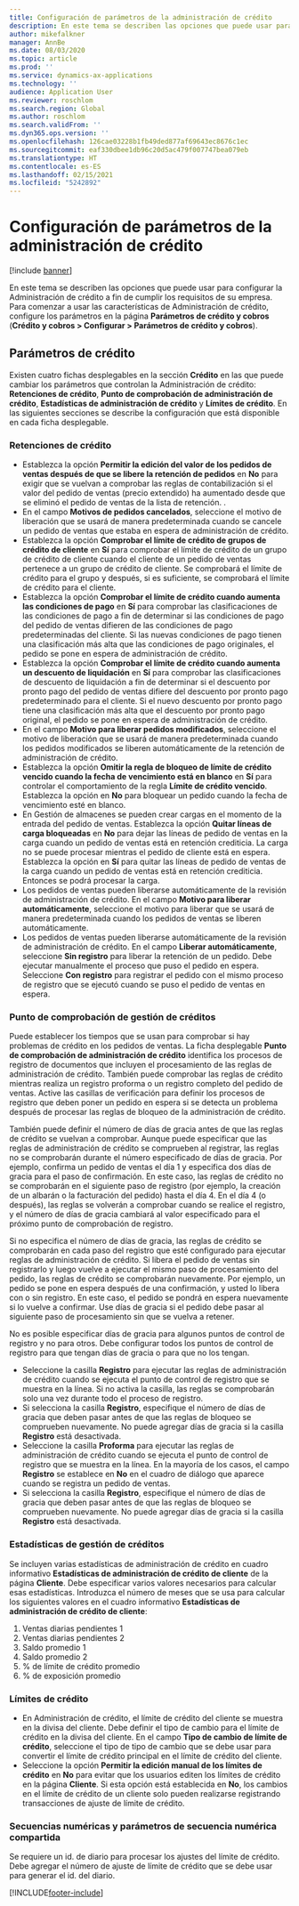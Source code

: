 ```yaml
---
title: Configuración de parámetros de la administración de crédito
description: En este tema se describen las opciones que puede usar para configurar la Administración de crédito a fin de cumplir los requisitos de su empresa.
author: mikefalkner
manager: AnnBe
ms.date: 08/03/2020
ms.topic: article
ms.prod: ''
ms.service: dynamics-ax-applications
ms.technology: ''
audience: Application User
ms.reviewer: roschlom
ms.search.region: Global
ms.author: roschlom
ms.search.validFrom: ''
ms.dyn365.ops.version: ''
ms.openlocfilehash: 126cae03228b1fb49ded877af69643ec8676c1ec
ms.sourcegitcommit: eaf330dbee1db96c20d5ac479f007747bea079eb
ms.translationtype: HT
ms.contentlocale: es-ES
ms.lasthandoff: 02/15/2021
ms.locfileid: "5242892"
---
```

# <a name="credit-management-parameters-setup"></a>Configuración de parámetros de la administración de crédito

[!include [banner](../includes/banner.md)]

En este tema se describen las opciones que puede usar para configurar la Administración de crédito a fin de cumplir los requisitos de su empresa. Para comenzar a usar las características de Administración de crédito, configure los parámetros en la página **Parámetros de crédito y cobros** (**Crédito y cobros \> Configurar \> Parámetros de crédito y cobros**).

## <a name="credit-parameters"></a>Parámetros de crédito

Existen cuatro fichas desplegables en la sección **Crédito** en las que puede cambiar los parámetros que controlan la Administración de crédito: **Retenciones de crédito**, **Punto de comprobación de administración de crédito**, **Estadísticas de administración de crédito** y **Límites de crédito**. En las siguientes secciones se describe la configuración que está disponible en cada ficha desplegable.

### <a name="credit-holds"></a>Retenciones de crédito

- Establezca la opción **Permitir la edición del valor de los pedidos de ventas después de que se libere la retención de pedidos** en **No** para exigir que se vuelvan a comprobar las reglas de contabilización si el valor del pedido de ventas (precio extendido) ha aumentado desde que se eliminó el pedido de ventas de la lista de retención. .
- En el campo **Motivos de pedidos cancelados**, seleccione el motivo de liberación que se usará de manera predeterminada cuando se cancele un pedido de ventas que estaba en espera de administración de crédito.
- Establezca la opción **Comprobar el límite de crédito de grupos de crédito de cliente** en **Sí** para comprobar el límite de crédito de un grupo de crédito de cliente cuando el cliente de un pedido de ventas pertenece a un grupo de crédito de cliente. Se comprobará el límite de crédito para el grupo y después, si es suficiente, se comprobará el límite de crédito para el cliente.
- Establezca la opción **Comprobar el límite de crédito cuando aumenta las condiciones de pago** en **Sí** para comprobar las clasificaciones de las condiciones de pago a fin de determinar si las condiciones de pago del pedido de ventas difieren de las condiciones de pago predeterminadas del cliente. Si las nuevas condiciones de pago tienen una clasificación más alta que las condiciones de pago originales, el pedido se pone en espera de administración de crédito.
- Establezca la opción **Comprobar el límite de crédito cuando aumenta un descuento de liquidación** en **Sí** para comprobar las clasificaciones de descuento de liquidación a fin de determinar si el descuento por pronto pago del pedido de ventas difiere del descuento por pronto pago predeterminado para el cliente. Si el nuevo descuento por pronto pago tiene una clasificación más alta que el descuento por pronto pago original, el pedido se pone en espera de administración de crédito.
- En el campo **Motivo para liberar pedidos modificados**, seleccione el motivo de liberación que se usará de manera predeterminada cuando los pedidos modificados se liberen automáticamente de la retención de administración de crédito.
- Establezca la opción **Omitir la regla de bloqueo de límite de crédito vencido cuando la fecha de vencimiento está en blanco** en **Sí** para controlar el comportamiento de la regla **Límite de crédito vencido**. Establezca la opción en **No** para bloquear un pedido cuando la fecha de vencimiento esté en blanco.
- En Gestión de almacenes se pueden crear cargas en el momento de la entrada del pedido de ventas. Establezca la opción **Quitar líneas de carga bloqueadas** en **No** para dejar las líneas de pedido de ventas en la carga cuando un pedido de ventas está en retención crediticia. La carga no se puede procesar mientras el pedido de cliente está en espera. Establezca la opción en **Sí** para quitar las líneas de pedido de ventas de la carga cuando un pedido de ventas está en retención crediticia. Entonces se podrá procesar la carga.
- Los pedidos de ventas pueden liberarse automáticamente de la revisión de administración de crédito. En el campo **Motivo para liberar automáticamente**, seleccione el motivo para liberar que se usará de manera predeterminada cuando los pedidos de ventas se liberen automáticamente.
- Los pedidos de ventas pueden liberarse automáticamente de la revisión de administración de crédito. En el campo **Liberar automáticamente**, seleccione **Sin registro** para liberar la retención de un pedido. Debe ejecutar manualmente el proceso que puso el pedido en espera. Seleccione **Con registro** para registrar el pedido con el mismo proceso de registro que se ejecutó cuando se puso el pedido de ventas en espera.

### <a name="credit-management-checkpoint"></a>Punto de comprobación de gestión de créditos

Puede establecer los tiempos que se usan para comprobar si hay problemas de crédito en los pedidos de ventas. La ficha desplegable **Punto de comprobación de administración de crédito** identifica los procesos de registro de documentos que incluyen el procesamiento de las reglas de administración de crédito. También puede comprobar las reglas de crédito mientras realiza un registro proforma o un registro completo del pedido de ventas. Active las casillas de verificación para definir los procesos de registro que deben poner un pedido en espera si se detecta un problema después de procesar las reglas de bloqueo de la administración de crédito.

También puede definir el número de días de gracia antes de que las reglas de crédito se vuelvan a comprobar. Aunque puede especificar que las reglas de administración de crédito se comprueben al registrar, las reglas no se comprobarán durante el número especificado de días de gracia. Por ejemplo, confirma un pedido de ventas el día 1 y especifica dos días de gracia para el paso de confirmación. En este caso, las reglas de crédito no se comprobarán en el siguiente paso de registro (por ejemplo, la creación de un albarán o la facturación del pedido) hasta el día 4. En el día 4 (o después), las reglas se volverán a comprobar cuando se realice el registro, y el número de días de gracia cambiará al valor especificado para el próximo punto de comprobación de registro.

Si no especifica el número de días de gracia, las reglas de crédito se comprobarán en cada paso del registro que esté configurado para ejecutar reglas de administración de crédito. Si libera el pedido de ventas sin registrarlo y luego vuelve a ejecutar el mismo paso de procesamiento del pedido, las reglas de crédito se comprobarán nuevamente. Por ejemplo, un pedido se pone en espera después de una confirmación, y usted lo libera con o sin registro. En este caso, el pedido se pondrá en espera nuevamente si lo vuelve a confirmar. Use días de gracia si el pedido debe pasar al siguiente paso de procesamiento sin que se vuelva a retener.

No es posible especificar días de gracia para algunos puntos de control de registro y no para otros. Debe configurar todos los puntos de control de registro para que tengan días de gracia o para que no los tengan.

- Seleccione la casilla **Registro** para ejecutar las reglas de administración de crédito cuando se ejecuta el punto de control de registro que se muestra en la línea. Si no activa la casilla, las reglas se comprobarán solo una vez durante todo el proceso de registro.
- Si selecciona la casilla **Registro**, especifique el número de días de gracia que deben pasar antes de que las reglas de bloqueo se comprueben nuevamente. No puede agregar días de gracia si la casilla **Registro** está desactivada.
- Seleccione la casilla **Proforma** para ejecutar las reglas de administración de crédito cuando se ejecuta el punto de control de registro que se muestra en la línea. En la mayoría de los casos, el campo **Registro** se establece en **No** en el cuadro de diálogo que aparece cuando se registra un pedido de ventas.
- Si selecciona la casilla **Registro**, especifique el número de días de gracia que deben pasar antes de que las reglas de bloqueo se comprueben nuevamente. No puede agregar días de gracia si la casilla **Registro** está desactivada.

### <a name="credit-management-statistics"></a>Estadísticas de gestión de créditos

Se incluyen varias estadísticas de administración de crédito en cuadro informativo **Estadísticas de administración de crédito de cliente** de la página **Cliente**. Debe especificar varios valores necesarios para calcular esas estadísticas. Introduzca el número de meses que se usa para calcular los siguientes valores en el cuadro informativo **Estadísticas de administración de crédito de cliente**:

1. Ventas diarias pendientes 1
2. Ventas diarias pendientes 2
3. Saldo promedio 1
4. Saldo promedio 2
5. % de límite de crédito promedio
6. % de exposición promedio

### <a name="credit-limits"></a>Límites de crédito

- En Administración de crédito, el límite de crédito del cliente se muestra en la divisa del cliente. Debe definir el tipo de cambio para el límite de crédito en la divisa del cliente. En el campo **Tipo de cambio de límite de crédito**, seleccione el tipo de tipo de cambio que se debe usar para convertir el límite de crédito principal en el límite de crédito del cliente.
- Seleccione la opción **Permitir la edición manual de los límites de crédito** en **No** para evitar que los usuarios editen los límites de crédito en la página **Cliente**. Si esta opción está establecida en **No**, los cambios en el límite de crédito de un cliente solo pueden realizarse registrando transacciones de ajuste de límite de crédito.

### <a name="number-sequences-and-shared-number-sequence-parameters"></a>Secuencias numéricas y parámetros de secuencia numérica compartida

Se requiere un id. de diario para procesar los ajustes del límite de crédito. Debe agregar el número de ajuste de límite de crédito que se debe usar para generar el id. del diario.


[!INCLUDE[footer-include](../../includes/footer-banner.md)]